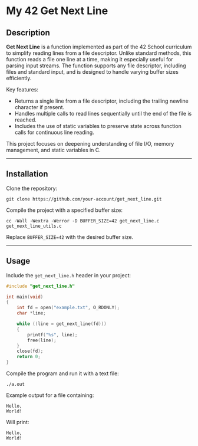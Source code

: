 # My 42 Get Next Line

## Description

**Get Next Line** is a function implemented as part of the 42 School curriculum to simplify reading lines from a file descriptor. Unlike standard methods, this function reads a file one line at a time, making it especially useful for parsing input streams. The function supports any file descriptor, including files and standard input, and is designed to handle varying buffer sizes efficiently.

Key features:
- Returns a single line from a file descriptor, including the trailing newline character if present.
- Handles multiple calls to read lines sequentially until the end of the file is reached.
- Includes the use of static variables to preserve state across function calls for continuous line reading.

This project focuses on deepening understanding of file I/O, memory management, and static variables in C.

---

## Installation

Clone the repository:

```
git clone https://github.com/your-account/get_next_line.git
```

Compile the project with a specified buffer size:

```
cc -Wall -Wextra -Werror -D BUFFER_SIZE=42 get_next_line.c get_next_line_utils.c
```

Replace `BUFFER_SIZE=42` with the desired buffer size.

---

## Usage

Include the `get_next_line.h` header in your project:

```c
#include "get_next_line.h"

int main(void)
{
    int fd = open("example.txt", O_RDONLY);
    char *line;

    while ((line = get_next_line(fd)))
    {
        printf("%s", line);
        free(line);
    }
    close(fd);
    return 0;
}
```

Compile the program and run it with a text file:

```
./a.out
```

Example output for a file containing:
```
Hello,
World!
```

Will print:
```
Hello,
World!
```
